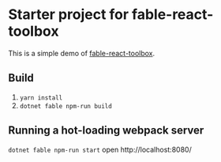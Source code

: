 Starter project for fable-react-toolbox
=======

This is a simple demo of [fable-react-toolbox](https://github.com/2sComplement/fable-react-toolbox).

## Build
1. `yarn install`
2. `dotnet fable npm-run build`

## Running a hot-loading webpack server
`dotnet fable npm-run start`
open http://localhost:8080/
